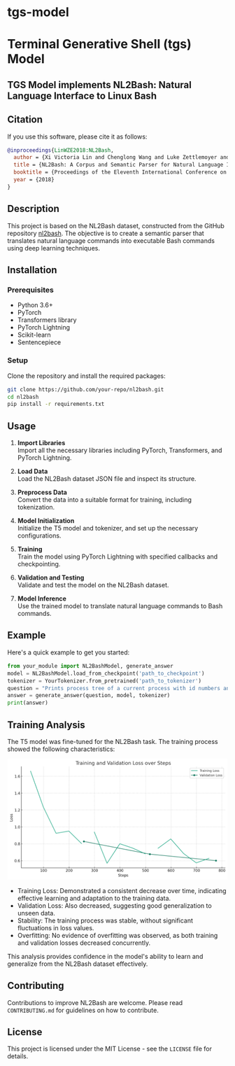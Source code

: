 # tgs-model

# Terminal Generative Shell (tgs) Model

## TGS Model implements NL2Bash: Natural Language Interface to Linux Bash

## Citation

If you use this software, please cite it as follows:

```bibtex
@inproceedings{LinWZE2018:NL2Bash,
  author = {Xi Victoria Lin and Chenglong Wang and Luke Zettlemoyer and Michael D. Ernst},
  title = {NL2Bash: A Corpus and Semantic Parser for Natural Language Interface to the Linux Operating System},
  booktitle = {Proceedings of the Eleventh International Conference on Language Resources and Evaluation {LREC} 2018, Miyazaki (Japan), 7-12 May, 2018.},
  year = {2018}
}
```

## Description

This project is based on the NL2Bash dataset, constructed from the GitHub repository [nl2bash](https://github.com/TellinaTool/nl2bash). The objective is to create a semantic parser that translates natural language commands into executable Bash commands using deep learning techniques.

## Installation

### Prerequisites

- Python 3.6+
- PyTorch
- Transformers library
- PyTorch Lightning
- Scikit-learn
- Sentencepiece

### Setup

Clone the repository and install the required packages:

```bash
git clone https://github.com/your-repo/nl2bash.git
cd nl2bash
pip install -r requirements.txt
```

## Usage

1. **Import Libraries**  
   Import all the necessary libraries including PyTorch, Transformers, and PyTorch Lightning.

2. **Load Data**  
   Load the NL2Bash dataset JSON file and inspect its structure.

3. **Preprocess Data**  
   Convert the data into a suitable format for training, including tokenization.

4. **Model Initialization**  
   Initialize the T5 model and tokenizer, and set up the necessary configurations.

5. **Training**  
   Train the model using PyTorch Lightning with specified callbacks and checkpointing.

6. **Validation and Testing**  
   Validate and test the model on the NL2Bash dataset.

7. **Model Inference**  
   Use the trained model to translate natural language commands to Bash commands.

## Example

Here's a quick example to get you started:

```python
from your_module import NL2BashModel, generate_answer
model = NL2BashModel.load_from_checkpoint('path_to_checkpoint')
tokenizer = YourTokenizer.from_pretrained('path_to_tokenizer')
question = "Prints process tree of a current process with id numbers and parent processes."
answer = generate_answer(question, model, tokenizer)
print(answer)
```

## Training Analysis

The T5 model was fine-tuned for the NL2Bash task. The training process showed the following characteristics:

![training_analysis.png](https://github.com/warpy-ai/tgs-model/blob/main/plot.png)

- Training Loss: Demonstrated a consistent decrease over time, indicating effective learning and adaptation to the training data.
- Validation Loss: Also decreased, suggesting good generalization to unseen data.
- Stability: The training process was stable, without significant fluctuations in loss values.
- Overfitting: No evidence of overfitting was observed, as both training and validation losses decreased concurrently.

This analysis provides confidence in the model's ability to learn and generalize from the NL2Bash dataset effectively.

## Contributing

Contributions to improve NL2Bash are welcome. Please read `CONTRIBUTING.md` for guidelines on how to contribute.

## License

This project is licensed under the MIT License - see the `LICENSE` file for details.
